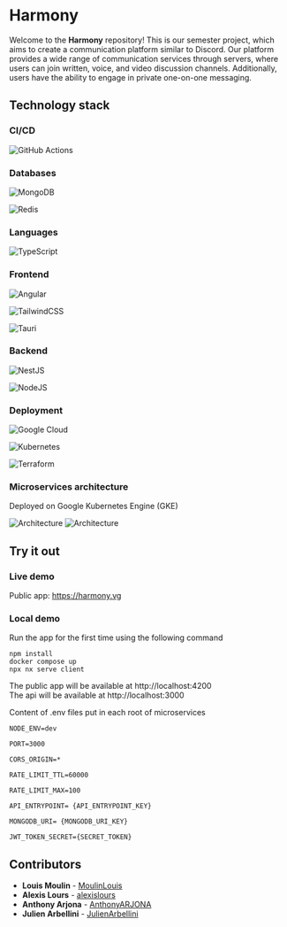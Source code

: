 # Harmony
Welcome to the **Harmony** repository! This is our semester project, which aims to create a communication platform similar to Discord. Our platform provides a wide range of communication services through servers, where users can join written, voice, and video discussion channels. Additionally, users have the ability to engage in private one-on-one messaging.

## Technology stack

### CI/CD

![GitHub Actions](https://img.shields.io/badge/github%20actions-%232671E5.svg?style=for-the-badge&logo=githubactions&logoColor=white)

  

### Databases

![MongoDB](https://img.shields.io/badge/MongoDB-%234ea94b.svg?style=for-the-badge&logo=mongodb&logoColor=white)

![Redis](https://img.shields.io/badge/redis-%23DD0031.svg?style=for-the-badge&logo=redis&logoColor=white)

  

### Languages

![TypeScript](https://img.shields.io/badge/typescript-%23007ACC.svg?style=for-the-badge&logo=typescript&logoColor=white)

  

### Frontend

![Angular](https://img.shields.io/badge/angular-%23DD0031.svg?style=for-the-badge&logo=angular&logoColor=white)

![TailwindCSS](https://img.shields.io/badge/tailwindcss-%2338B2AC.svg?style=for-the-badge&logo=tailwind-css&logoColor=white)

![Tauri](https://img.shields.io/badge/tauri-%2324C8DB.svg?style=for-the-badge&logo=tauri&logoColor=%23FFFFFF)

  

### Backend

![NestJS](https://img.shields.io/badge/nestjs-%23E0234E.svg?style=for-the-badge&logo=nestjs&logoColor=white)

![NodeJS](https://img.shields.io/badge/node.js-6DA55F?style=for-the-badge&logo=node.js&logoColor=white)

  

### Deployment

![Google Cloud](https://img.shields.io/badge/GoogleCloud-%234285F4.svg?style=for-the-badge&logo=google-cloud&logoColor=white)

![Kubernetes](https://img.shields.io/badge/kubernetes-%23326ce5.svg?style=for-the-badge&logo=kubernetes&logoColor=white)

![Terraform](https://img.shields.io/badge/terraform-%235835CC.svg?style=for-the-badge&logo=terraform&logoColor=white)

### Microservices architecture
Deployed on Google Kubernetes Engine (GKE)  



![Architecture](https://drive.google.com/uc?export=view&id=1AX41pSyqyOS97eEWcD0gZj7YnrFq88cH)
![Architecture](https://drive.google.com/uc?export=view&id=1-uhaMWyyag9P15gDVvx97zKv5d19fvkP)



## Try it out

### Live demo

Public app: https://harmony.vg

### Local demo

Run the app for the first time using the following command

```
npm install
docker compose up
npx nx serve client
```

The public app will be available at http://localhost:4200  
The api will be available at http://localhost:3000  

Content of .env files put in each root of microservices

```
NODE_ENV=dev

PORT=3000

CORS_ORIGIN=*

RATE_LIMIT_TTL=60000

RATE_LIMIT_MAX=100

API_ENTRYPOINT= {API_ENTRYPOINT_KEY}

MONGODB_URI= {MONGODB_URI_KEY}

JWT_TOKEN_SECRET={SECRET_TOKEN}
```

## Contributors

* **Louis Moulin** - [MoulinLouis](https://github.com/MoulinLouis)
* **Alexis Lours** - [alexislours](https://github.com/alexislours)
* **Anthony Arjona** - [AnthonyARJONA](https://github.com/AnthonyARJONA)
* **Julien Arbellini** - [JulienArbellini](https://github.com/JulienArbellini)
